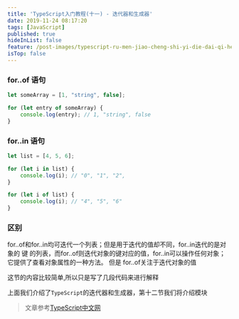 ```yaml
---
title: 'TypeScript入门教程(十一) - 迭代器和生成器'
date: 2019-11-24 08:17:20
tags: [JavaScript]
published: true
hideInList: false
feature: /post-images/typescript-ru-men-jiao-cheng-shi-yi-die-dai-qi-he-sheng-cheng-qi.jpeg
isTop: false
---
```

### for..of 语句

```typescript
let someArray = [1, "string", false];

for (let entry of someArray) {
    console.log(entry); // 1, "string", false
}
```

### for..in 语句

```typescript
let list = [4, 5, 6];

for (let i in list) {
    console.log(i); // "0", "1", "2",
}

for (let i of list) {
    console.log(i); // "4", "5", "6"
}
```

### 区别

for..of和for..in均可迭代一个列表；但是用于迭代的值却不同，for..in迭代的是对象的 键 的列表，而for..of则迭代对象的键对应的值，for..in可以操作任何对象；它提供了查看对象属性的一种方法。 但是 for..of关注于迭代对象的值


这节的内容比较简单,所以只是写了几段代码来进行解释

上面我们介绍了`TypeScript`的迭代器和生成器，第十二节我们将介绍模块

> 文章参考[TypeScript中文网](https://www.tslang.cn/docs/handbook/variable-declarations.html)